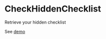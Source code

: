 # CheckHiddenChecklist
Retrieve your hidden checklist

See <a href="http://zoziologie.raphaelnussbaumer.com/check-hidden-checklist/">demo</a>
